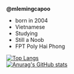 <b>@mlemingcapoo</b>
- born in 2004
- Vietnamese
- Studying
- Still a Noob
- FPT Poly Hai Phong





[![Top Langs](https://github-readme-stats.vercel.app/api/top-langs/?username=mlemingcapoo&show_icons=true&theme=gotham)](https://github.com/anuraghazra/github-readme-stats) 
<br>
[![Anurag's GitHub stats](https://github-readme-stats.vercel.app/api?username=mlemingcapoo&show_icons=true&theme=gotham)](https://github.com/anuraghazra/github-readme-stats)
<!---
mlemingcapoo/mlemingcapoo is a ✨ special ✨ repository because its `README.md` (this file) appears on your GitHub profile.
You can click the Preview link to take a look at your changes.
--->
